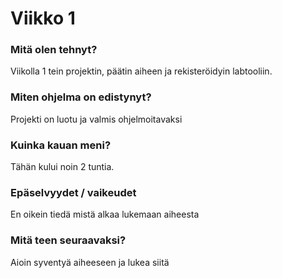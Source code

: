 
# Viikko 1

### Mitä olen tehnyt?
Viikolla 1 tein projektin, päätin aiheen ja rekisteröidyin labtooliin.

### Miten ohjelma on edistynyt?
Projekti on luotu ja valmis ohjelmoitavaksi

### Kuinka kauan meni?
Tähän kului noin 2 tuntia.


### Epäselvyydet / vaikeudet
En oikein tiedä mistä alkaa lukemaan aiheesta

### Mitä teen seuraavaksi?
Aioin syventyä aiheeseen ja lukea siitä